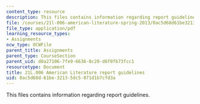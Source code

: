 ```yaml
---
content_type: resource
description: This files contains information regarding report guidelines.
file: /courses/21l-006-american-literature-spring-2013/0ac5d68d61be32135dc5071d1b7cfd3a_MIT21L_006S13_reportguide.pdf
file_type: application/pdf
learning_resource_types:
- Assignments
ocw_type: OCWFile
parent_title: Assignments
parent_type: CourseSection
parent_uid: d8a27106-7fe9-6636-0c20-d6f0fb73fcc1
resourcetype: Document
title: 21L.006 American Literature report guidelines
uid: 0ac5d68d-61be-3213-5dc5-071d1b7cfd3a
---
```

This files contains information regarding report guidelines.

